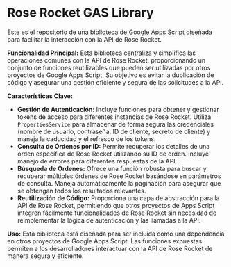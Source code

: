 # Rose Rocket GAS Library

Este es el repositorio de una biblioteca de Google Apps Script diseñada para facilitar la interacción con la API de Rose Rocket.

**Funcionalidad Principal:**
Esta biblioteca centraliza y simplifica las operaciones comunes con la API de Rose Rocket, proporcionando un conjunto de funciones reutilizables que pueden ser utilizadas por otros proyectos de Google Apps Script. Su objetivo es evitar la duplicación de código y asegurar una gestión eficiente y segura de las solicitudes a la API.

**Características Clave:**
-   **Gestión de Autenticación:** Incluye funciones para obtener y gestionar tokens de acceso para diferentes instancias de Rose Rocket. Utiliza `PropertiesService` para almacenar de forma segura las credenciales (nombre de usuario, contraseña, ID de cliente, secreto de cliente) y maneja la caducidad y el refresco de los tokens.
-   **Consulta de Órdenes por ID:** Permite recuperar los detalles de una orden específica de Rose Rocket utilizando su ID de orden. Incluye manejo de errores para diferentes respuestas de la API.
-   **Búsqueda de Órdenes:** Ofrece una función robusta para buscar y recuperar múltiples órdenes de Rose Rocket basándose en parámetros de consulta. Maneja automáticamente la paginación para asegurar que se obtengan todos los resultados relevantes.
-   **Reutilización de Código:** Proporciona una capa de abstracción para la API de Rose Rocket, permitiendo que otros proyectos de Apps Script integren fácilmente funcionalidades de Rose Rocket sin necesidad de reimplementar la lógica de autenticación y las llamadas a la API.

**Uso:**
Esta biblioteca está diseñada para ser incluida como una dependencia en otros proyectos de Google Apps Script. Las funciones expuestas permiten a los desarrolladores interactuar con la API de Rose Rocket de manera segura y eficiente.